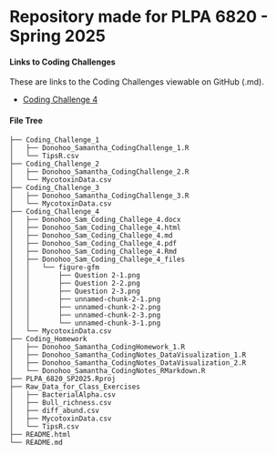 # Repository made for PLPA 6820 - Spring 2025

#### Links to Coding Challenges
These are links to the Coding Challenges viewable on GitHub (.md).

- [Coding Challenge 4](https://github.com/sad0046/PLPA6820_SP25/blob/main/Coding_Challenge_4/Donohoo_Sam_Coding_Challege_4.md)

#### File Tree

```
├── Coding_Challenge_1
│   ├── Donohoo_Samantha_CodingChallenge_1.R
│   └── TipsR.csv
├── Coding_Challenge_2
│   ├── Donohoo_Samantha_CodingChallenge_2.R
│   └── MycotoxinData.csv
├── Coding_Challenge_3
│   ├── Donohoo_Samantha_CodingChallenge_3.R
│   └── MycotoxinData.csv
├── Coding_Challenge_4
│   ├── Donohoo_Sam_Coding_Challege_4.docx
│   ├── Donohoo_Sam_Coding_Challege_4.html
│   ├── Donohoo_Sam_Coding_Challege_4.md
│   ├── Donohoo_Sam_Coding_Challege_4.pdf
│   ├── Donohoo_Sam_Coding_Challege_4.Rmd
│   ├── Donohoo_Sam_Coding_Challege_4_files
│   │   └── figure-gfm
│   │       ├── Question 2-1.png
│   │       ├── Question 2-2.png
│   │       ├── Question 2-3.png
│   │       ├── unnamed-chunk-2-1.png
│   │       ├── unnamed-chunk-2-2.png
│   │       ├── unnamed-chunk-2-3.png
│   │       └── unnamed-chunk-3-1.png
│   └── MycotoxinData.csv
├── Coding_Homework
│   ├── Donohoo_Samantha_CodingHomework_1.R
│   ├── Donohoo_Samantha_CodingNotes_DataVisualization_1.R
│   ├── Donohoo_Samantha_CodingNotes_DataVisualization_2.R
│   └── Donohoo_Samantha_CodingNotes_RMarkdown.R
├── PLPA_6820_SP2025.Rproj
├── Raw_Data_for_Class_Exercises
│   ├── BacterialAlpha.csv
│   ├── Bull_richness.csv
│   ├── diff_abund.csv
│   ├── MycotoxinData.csv
│   └── TipsR.csv
├── README.html
└── README.md
```
